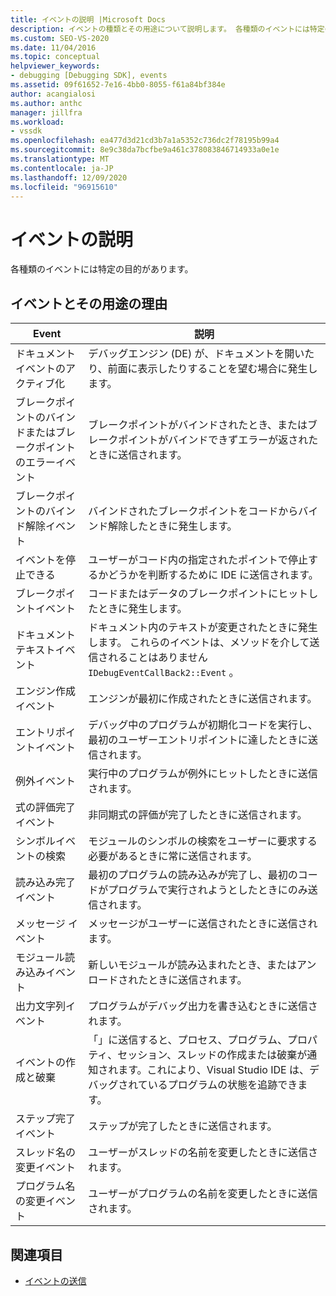```yaml
---
title: イベントの説明 |Microsoft Docs
description: イベントの種類とその用途について説明します。 各種類のイベントには特定の目的があります。
ms.custom: SEO-VS-2020
ms.date: 11/04/2016
ms.topic: conceptual
helpviewer_keywords:
- debugging [Debugging SDK], events
ms.assetid: 09f61652-7e16-4bb0-8055-f61a84bf384e
author: acangialosi
ms.author: anthc
manager: jillfra
ms.workload:
- vssdk
ms.openlocfilehash: ea477d3d21cd3b7a1a5352c736dc2f78195b99a4
ms.sourcegitcommit: 8e9c38da7bcfbe9a461c378083846714933a0e1e
ms.translationtype: MT
ms.contentlocale: ja-JP
ms.lasthandoff: 12/09/2020
ms.locfileid: "96915610"
---
```

# <a name="event-descriptions"></a>イベントの説明
各種類のイベントには特定の目的があります。

## <a name="events-and-the-reasons-for-their-use"></a>イベントとその用途の理由

|Event|説明|
|-----------|-----------------|
|ドキュメントイベントのアクティブ化|デバッグエンジン (DE) が、ドキュメントを開いたり、前面に表示したりすることを望む場合に発生します。|
|ブレークポイントのバインドまたはブレークポイントのエラーイベント|ブレークポイントがバインドされたとき、またはブレークポイントがバインドできずエラーが返されたときに送信されます。|
|ブレークポイントのバインド解除イベント|バインドされたブレークポイントをコードからバインド解除したときに発生します。|
|イベントを停止できる|ユーザーがコード内の指定されたポイントで停止するかどうかを判断するために IDE に送信されます。|
|ブレークポイントイベント|コードまたはデータのブレークポイントにヒットしたときに発生します。|
|ドキュメントテキストイベント|ドキュメント内のテキストが変更されたときに発生します。 これらのイベントは、メソッドを介して送信されることはありません `IDebugEventCallBack2::Event` 。|
|エンジン作成イベント|エンジンが最初に作成されたときに送信されます。|
|エントリポイントイベント|デバッグ中のプログラムが初期化コードを実行し、最初のユーザーエントリポイントに達したときに送信されます。|
|例外イベント|実行中のプログラムが例外にヒットしたときに送信されます。|
|式の評価完了イベント|非同期式の評価が完了したときに送信されます。|
|シンボルイベントの検索|モジュールのシンボルの検索をユーザーに要求する必要があるときに常に送信されます。|
|読み込み完了イベント|最初のプログラムの読み込みが完了し、最初のコードがプログラムで実行されようとしたときにのみ送信されます。|
|メッセージ イベント|メッセージがユーザーに送信されたときに送信されます。|
|モジュール読み込みイベント|新しいモジュールが読み込まれたとき、またはアンロードされたときに送信されます。|
|出力文字列イベント|プログラムがデバッグ出力を書き込むときに送信されます。|
|イベントの作成と破棄|「」に送信すると、プロセス、プログラム、プロパティ、セッション、スレッドの作成または破棄が通知されます。これにより、Visual Studio IDE は、デバッグされているプログラムの状態を追跡できます。|
|ステップ完了イベント|ステップが完了したときに送信されます。|
|スレッド名の変更イベント|ユーザーがスレッドの名前を変更したときに送信されます。|
|プログラム名の変更イベント|ユーザーがプログラムの名前を変更したときに送信されます。|

## <a name="see-also"></a>関連項目
- [イベントの送信](../../extensibility/debugger/sending-events.md)

